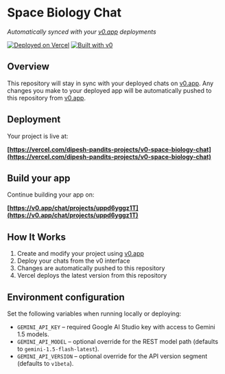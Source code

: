 # Space Biology Chat

*Automatically synced with your [v0.app](https://v0.app) deployments*

[![Deployed on Vercel](https://img.shields.io/badge/Deployed%20on-Vercel-black?style=for-the-badge&logo=vercel)](https://vercel.com/dipesh-pandits-projects/v0-space-biology-chat)
[![Built with v0](https://img.shields.io/badge/Built%20with-v0.app-black?style=for-the-badge)](https://v0.app/chat/projects/uppd6yggz1T)

## Overview

This repository will stay in sync with your deployed chats on [v0.app](https://v0.app).
Any changes you make to your deployed app will be automatically pushed to this repository from [v0.app](https://v0.app).

## Deployment

Your project is live at:

**[https://vercel.com/dipesh-pandits-projects/v0-space-biology-chat](https://vercel.com/dipesh-pandits-projects/v0-space-biology-chat)**

## Build your app

Continue building your app on:

**[https://v0.app/chat/projects/uppd6yggz1T](https://v0.app/chat/projects/uppd6yggz1T)**

## How It Works

1. Create and modify your project using [v0.app](https://v0.app)
2. Deploy your chats from the v0 interface
3. Changes are automatically pushed to this repository
4. Vercel deploys the latest version from this repository

## Environment configuration

Set the following variables when running locally or deploying:

- `GEMINI_API_KEY` – required Google AI Studio key with access to Gemini 1.5 models.
- `GEMINI_API_MODEL` – optional override for the REST model path (defaults to `gemini-1.5-flash-latest`).
- `GEMINI_API_VERSION` – optional override for the API version segment (defaults to `v1beta`).
